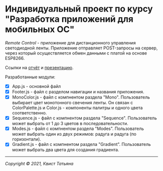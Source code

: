 # Индивидуальный проект по курсу "Разработка приложений для мобильных ОС"

*Remote Control* - приложение для дистанционного управления светодиодной ленты. Приложение отправляет POST-запросы на сервер, через который осуществляется обмен данными с платой на основе ESP8266.

Ссылки на [отчёт](./docs/report.pdf) и [презентацию](./docs/slides.pdf).

Разработанные модули:

- [x] App.js - основной файл
- [x] Footer.js - файл с разделом навигации и названия приложения.
- [x] MonoColor.js - файл с компнентом раздела "Mono". Пользователь выбирает цвет монотонного свечения ленты. Он связан с ColorPalette.js и Color.js - компоненты палитры и одного цвета соответственно.
- [x] Sequence.js - файл с компнентом раздела "Sequence". Пользователь может выбрать от 1 до 3 цветов в последовательности.
- [x] Modes.js - файл с компнентом раздела "Modes". Пользователь может выбрать один из двух режимов: радуга и радуга (по горизонтали).
- [x] Gradient.js - файл с компнентом раздела "Gradient". Пользователь может выбрать два цвета для создания градиента. 

---
_Copyright &copy; 2021, Квист Татьяна_
